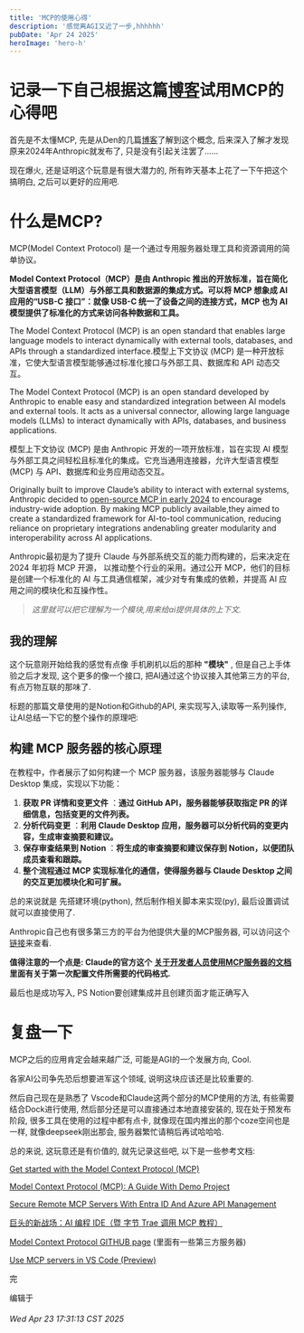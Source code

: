```yaml
---
title: 'MCP的使用心得'
description: '感觉离AGI又近了一步,hhhhhh'
pubDate: 'Apr 24 2025'
heroImage: 'hero-h'
---
```


# 记录一下自己根据这篇[博客](https://www.datacamp.com/tutorial/mcp-model-context-protocol?utm_source=chatgpt.com)试用MCP的心得吧

首先是不太懂MCP, 先是从Den的几篇[博客](https://den.dev/blog/local-mcp-server-authorization/)了解到这个概念, 后来深入了解才发现原来2024年Anthropic就发布了, 只是没有引起关注罢了......

现在爆火, 还是证明这个玩意是有很大潜力的, 所有昨天基本上花了一下午把这个搞明白, 之后可以更好的应用吧.

# 什么是MCP?

MCP(Model Context Protocol) 是一个通过专用服务器处理工具和资源调用的简单协议。

**Model Context Protocol（MCP）是由 Anthropic 推出的开放标准，旨在简化大型语言模型（LLM）与外部工具和数据源的集成方式。可以将 MCP 想象成 AI 应用的“USB-C 接口”：就像 USB-C 统一了设备之间的连接方式，MCP 也为 AI 模型提供了标准化的方式来访问各种数据和工具。**

The Model Context Protocol (MCP) is an open standard that enables large language models to interact dynamically with external tools, databases, and APIs through a standardized interface.模型上下文协议 (MCP) 是一种开放标准，它使大型语言模型能够通过标准化接口与外部工具、数据库和 API 动态交互。

The Model Context Protocol (MCP) is an open standard developed by Anthropic to enable easy and standardized integration between AI models and external tools. It acts as a universal connector, allowing large language models (LLMs) to interact dynamically with APIs, databases, and business applications.

模型上下文协议 (MCP) 是由 Anthropic 开发的一项开放标准，旨在实现 AI 模型与外部工具之间轻松且标准化的集成。它充当通用连接器，允许大型语言模型 (MCP) 与 API、数据库和业务应用动态交互。

Originally built to improve Claude’s ability to interact with external systems, Anthropic decided to [open-source MCP in early 2024](https://www.anthropic.com/news/model-context-protocol) to encourage industry-wide adoption. By making MCP publicly available,they aimed to create a standardized framework for AI-to-tool
communication, reducing reliance on proprietary integrations andenabling greater modularity and interoperability across AI applications.

Anthropic最初是为了提升 Claude 与外部系统交互的能力而构建的，后来决定在 2024 年初将 MCP 开源， 以推动整个行业的采用。通过公开 MCP，他们的目标是创建一个标准化的 AI 与工具通信框架，减少对专有集成的依赖，并提高 AI 应用之间的模块化和互操作性。

> *这里就可以把它理解为一个模块,用来给ai提供具体的上下文.*

## 我的理解

这个玩意刚开始给我的感觉有点像 手机刷机以后的那种 **"模块"** , 但是自己上手体验之后才发现, 这个更多的像一个接口, 把AI通过这个协议接入其他第三方的平台, 有点万物互联的那味了.

标题的那篇文章使用的是Notion和Github的API, 来实现写入,读取等一系列操作, 让AI总结一下它的整个操作的原理吧:

## 构建 MCP 服务器的核心原理

在教程中，作者展示了如何构建一个 MCP 服务器，该服务器能够与 Claude Desktop 集成，实现以下功能：

1. **获取 PR 详情和变更文件** ：**通过 GitHub API，服务器能够获取指定 PR 的详细信息，包括变更的文件列表。**
2. **分析代码变更** ：**利用 Claude Desktop 应用，服务器可以分析代码的变更内容，生成审查摘要和建议。**
3. **保存审查结果到 Notion** ：**将生成的审查摘要和建议保存到 Notion，以便团队成员查看和跟踪。**
4. **整个流程通过 MCP 实现标准化的通信，使得服务器与 Claude Desktop 之间的交互更加模块化和可扩展。**

总的来说就是 先搭建环境(python), 然后制作相关脚本来实现(py), 最后设置调试就可以直接使用了.

Anthropic自己也有很多第三方的平台为他提供大量的MCP服务器, 可以访问这个[链接](https://github.com/modelcontextprotocol/servers)来查看.

**值得注意的一个点是: Claude的官方这个** **[关于开发者人员使用MCP服务器的文档](https://modelcontextprotocol.io/quickstart/server#windows) 里面有关于第一次配置文件所需要的代码格式.**

最后也是成功写入, PS Notion要创建集成并且创建页面才能正确写入

# 复盘一下

MCP之后的应用肯定会越来越广泛, 可能是AGI的一个发展方向, Cool.

各家AI公司争先恐后想要进军这个领域, 说明这块应该还是比较重要的.

然后自己现在是熟悉了 Vscode和Claude这两个部分的MCP使用的方法, 有些需要结合Dock进行使用, 然后部分还是可以直接通过本地直接安装的, 现在处于预发布阶段, 很多工具在使用的过程中都有点卡, 就像现在国内推出的那个coze空间也是一样, 就像deepseek刚出那会, 服务器繁忙请稍后再试哈哈哈.

总的来说, 这玩意还是有价值的, 就先记录这些吧, 以下是一些参考文档:

[Get started with the Model Context Protocol (MCP)]()

[Model Context Protocol (MCP): A Guide With Demo Project](https://www.datacamp.com/tutorial/mcp-model-context-protocol?utm_source=chatgpt.com)

[Secure Remote MCP Servers With Entra ID And Azure API Management](https://den.dev/blog/remote-mcp-server/)

[巨头的新战场：AI 编程 IDE（暨 字节 Trae 调用 MCP 教程）](https://www.ruanyifeng.com/blog/2025/04/trae-mcp.html)

[Model Context Protocol GITHUB page](https://github.com/modelcontextprotocol/servers) (里面有一些第三方服务器)

[Use MCP servers in VS Code (Preview)](https://code.visualstudio.com/docs/copilot/chat/mcp-servers)

完

编辑于

###### Wed Apr 23 17:31:13 CST 2025
